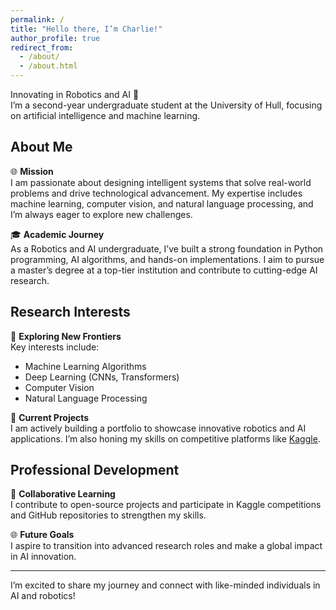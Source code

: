 ```yaml
---
permalink: /
title: "Hello there, I’m Charlie!"
author_profile: true
redirect_from: 
  - /about/
  - /about.html
---
```


Innovating in Robotics and AI 🤖  
I’m a second-year undergraduate student at the University of Hull, focusing on artificial intelligence and machine learning.

## About Me

🌐 **Mission**  
I am passionate about designing intelligent systems that solve real-world problems and drive technological advancement. My expertise includes machine learning, computer vision, and natural language processing, and I’m always eager to explore new challenges.

🎓 **Academic Journey**  
As a Robotics and AI undergraduate, I’ve built a strong foundation in Python programming, AI algorithms, and hands-on implementations. I aim to pursue a master’s degree at a top-tier institution and contribute to cutting-edge AI research.

## Research Interests

🧬 **Exploring New Frontiers**  
Key interests include:
- Machine Learning Algorithms
- Deep Learning (CNNs, Transformers)
- Computer Vision
- Natural Language Processing

🔧 **Current Projects**  
I am actively building a portfolio to showcase innovative robotics and AI applications. I’m also honing my skills on competitive platforms like [Kaggle](https://www.kaggle.com).

## Professional Development

🎨 **Collaborative Learning**  
I contribute to open-source projects and participate in Kaggle competitions and GitHub repositories to strengthen my skills.

🌐 **Future Goals**  
I aspire to transition into advanced research roles and make a global impact in AI innovation.

---

I’m excited to share my journey and connect with like-minded individuals in AI and robotics!
